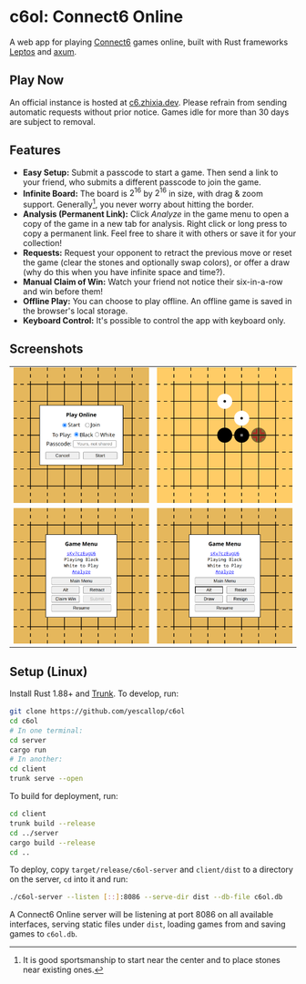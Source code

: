 # c6ol: Connect6 Online

A web app for playing [Connect6] games online, built with Rust frameworks [Leptos] and [axum].

[Connect6]: https://en.wikipedia.org/wiki/Connect6
[Leptos]: https://github.com/leptos-rs/leptos
[axum]: https://github.com/tokio-rs/axum

## Play Now

An official instance is hosted at [c6.zhixia.dev](https://c6.zhixia.dev/). Please refrain from sending automatic requests without prior notice. Games idle for more than 30 days are subject to removal.

## Features

- **Easy Setup:** Submit a passcode to start a game. Then send a link to your friend, who submits a different passcode to join the game.
- **Infinite Board:** The board is $2^{16}$ by $2^{16}$ in size, with drag & zoom support. Generally[^1], you never worry about hitting the border.
- **Analysis (Permanent Link):** Click *Analyze* in the game menu to open a copy of the game in a new tab for analysis. Right click or long press to copy a permanent link. Feel free to share it with others or save it for your collection!
- **Requests:** Request your opponent to retract the previous move or reset the game (clear the stones and optionally swap colors), or offer a draw (why do this when you have infinite space and time?).
- **Manual Claim of Win:** Watch your friend not notice their six-in-a-row and win before them!
- **Offline Play:** You can choose to play offline. An offline game is saved in the browser's local storage.
- **Keyboard Control:** It's possible to control the app with keyboard only.

[^1]: It is good sportsmanship to start near the center and to place stones near existing ones.

## Screenshots

<table>
  <tr>
    <td><img alt="Online Dialog" src="assets/online-dialog.png" /></td>
    <td><img alt="Game Play" src="assets/game-play.png" /></td>
  </tr>
  <tr>
    <td><img alt="Game Menu" src="assets/game-menu.png" /></td>
    <td><img alt="Game Menu Alt" src="assets/game-menu-alt.png" /></td>
  </tr>
</table>

## Setup (Linux)

Install Rust 1.88+ and [Trunk](https://trunkrs.dev/). To develop, run:

```sh
git clone https://github.com/yescallop/c6ol
cd c6ol
# In one terminal:
cd server
cargo run
# In another:
cd client
trunk serve --open
```

To build for deployment, run:

```sh
cd client
trunk build --release
cd ../server
cargo build --release
cd ..
```

To deploy, copy `target/release/c6ol-server` and `client/dist` to a directory on the server, `cd` into it and run:

```sh
./c6ol-server --listen [::]:8086 --serve-dir dist --db-file c6ol.db
```

A Connect6 Online server will be listening at port 8086 on all available interfaces, serving static files under `dist`, loading games from and saving games to `c6ol.db`.
